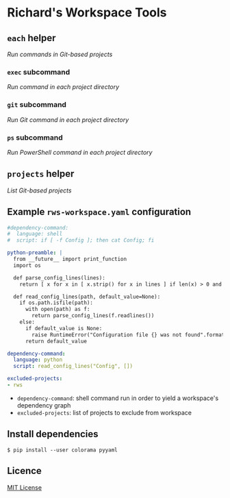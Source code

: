 # Richard's Workspace Tools

## `each` helper

_Run commands in Git-based projects_

### `exec` subcommand

_Run command in each project directory_

### `git` subcommand

_Run Git command in each project directory_

### `ps` subcommand

_Run PowerShell command in each project directory_

## `projects` helper

_List Git-based projects_

## Example `rws-workspace.yaml` configuration

```yaml
#dependency-command:
#  language: shell
#  script: if [ -f Config ]; then cat Config; fi

python-preamble: |
  from __future__ import print_function
  import os

  def parse_config_lines(lines):
    return [ x for x in [ x.strip() for x in lines ] if len(x) > 0 and not x.startswith("#") ]

  def read_config_lines(path, default_value=None):
    if os.path.isfile(path):
      with open(path) as f:
        return parse_config_lines(f.readlines())
    else:
      if default_value is None:
        raise RuntimeError("Configuration file {} was not found".format(path))
      return default_value

dependency-command:
  language: python
  script: read_config_lines("Config", [])

excluded-projects:
- rws
```

* `dependency-command`: shell command run in order to yield a workspace's dependency graph
* `excluded-projects`: list of projects to exclude from workspace

## Install dependencies

```
$ pip install --user colorama pyyaml
```

## Licence

[MIT License][licence]

[licence]: LICENSE
